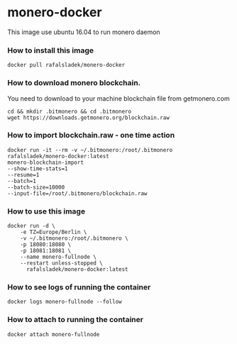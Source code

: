 # monero-docker

This image use ubuntu 16.04 to run monero daemon

### How to install this image
```
docker pull rafalsladek/monero-docker
```

### How to download monero blockchain.
You need to download to your machine blockchain file from getmonero.com
```
cd && mkdir .bitmonero && cd .bitmonero
wget https://downloads.getmonero.org/blockchain.raw
```

### How to import blockchain.raw - one time action
```
docker run -it --rm -v ~/.bitmonero:/root/.bitmonero 
rafalsladek/monero-docker:latest 
monero-blockchain-import 
--show-time-stats=1 
--resume=1 
--batch=1 
--batch-size=10000 
--input-file=/root/.bitmonero/blockchain.raw 
```

### How to use this image
```
docker run -d \
    -e TZ=Europe/Berlin \
    -v ~/.bitmonero:/root/.bitmonero \
    -p 18080:18080 \
    -p 18081:18081 \
    --name monero-fullnode \
    --restart unless-stopped \
      rafalsladek/monero-docker:latest
```

### How to see logs of running the container
```
docker logs monero-fullnode --follow
```

### How to attach to running the container
```
docker attach monero-fullnode
```
